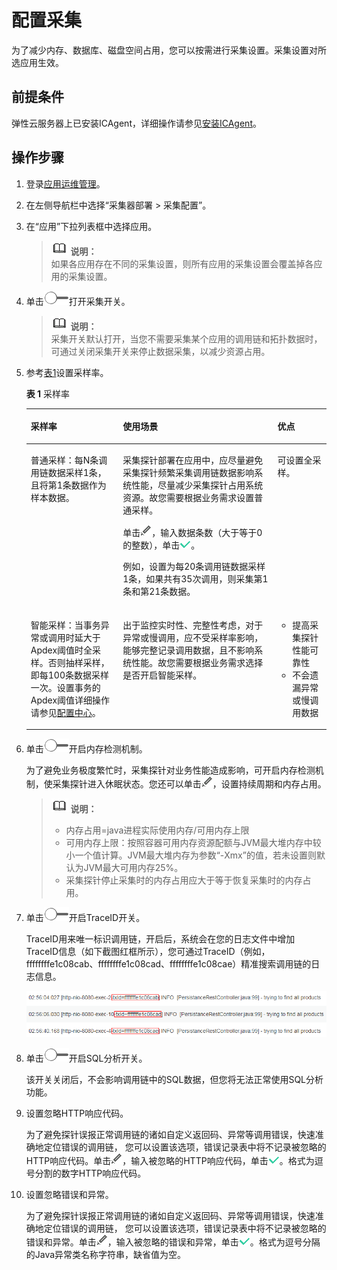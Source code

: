 # 配置采集<a name="ZH-CN_TOPIC_0127215851"></a>

为了减少内存、数据库、磁盘空间占用，您可以按需进行采集设置。采集设置对所选应用生效。

## 前提条件<a name="zh-cn_topic_0089684076_zh-cn_topic_0094346112_section469925120117"></a>

弹性云服务器上已安装ICAgent，详细操作请参见[安装ICAgent](http://support.huaweicloud.com/usermanual-aom/aom_02_0012.html)。

## 操作步骤<a name="section1637033514212"></a>

1.  登录[应用运维管理](https://console.huaweicloud.com/aom/#/aom/ams/summary)。
2.  在左侧导航栏中选择“采集器部署 \> 采集配置”。
3.  在“应用”下拉列表框中选择应用。

    >![](public_sys-resources/icon-note.gif) **说明：**   
    >如果各应用存在不同的采集设置，则所有应用的采集设置会覆盖掉各应用的采集设置。  

4.  单击![](figures/icon-采集开关1.png)打开采集开关。

    >![](public_sys-resources/icon-note.gif) **说明：**   
    >采集开关默认打开，当您不需要采集某个应用的调用链和拓扑数据时，可通过关闭采集开关来停止数据采集，以减少资源占用。  

5.  参考[表1](#zh-cn_topic_0089684076_zh-cn_topic_0094346112_table87201753194510)设置采样率。

    **表 1**  采样率

    <a name="zh-cn_topic_0089684076_zh-cn_topic_0094346112_table87201753194510"></a>
    <table><thead align="left"><tr id="zh-cn_topic_0089684076_zh-cn_topic_0094346112_row673617538457"><th class="cellrowborder" valign="top" width="30.693069306930692%" id="mcps1.2.4.1.1"><p id="zh-cn_topic_0089684076_zh-cn_topic_0094346112_p18736115317455"><a name="zh-cn_topic_0089684076_zh-cn_topic_0094346112_p18736115317455"></a><a name="zh-cn_topic_0089684076_zh-cn_topic_0094346112_p18736115317455"></a>采样率</p>
    </th>
    <th class="cellrowborder" valign="top" width="51.48514851485149%" id="mcps1.2.4.1.2"><p id="zh-cn_topic_0089684076_zh-cn_topic_0094346112_p57365538450"><a name="zh-cn_topic_0089684076_zh-cn_topic_0094346112_p57365538450"></a><a name="zh-cn_topic_0089684076_zh-cn_topic_0094346112_p57365538450"></a>使用场景</p>
    </th>
    <th class="cellrowborder" valign="top" width="17.82178217821782%" id="mcps1.2.4.1.3"><p id="zh-cn_topic_0089684076_zh-cn_topic_0094346112_p2736053144512"><a name="zh-cn_topic_0089684076_zh-cn_topic_0094346112_p2736053144512"></a><a name="zh-cn_topic_0089684076_zh-cn_topic_0094346112_p2736053144512"></a>优点</p>
    </th>
    </tr>
    </thead>
    <tbody><tr id="zh-cn_topic_0089684076_zh-cn_topic_0094346112_row7736753194511"><td class="cellrowborder" valign="top" width="30.693069306930692%" headers="mcps1.2.4.1.1 "><p id="zh-cn_topic_0089684076_zh-cn_topic_0094346112_p153447792619"><a name="zh-cn_topic_0089684076_zh-cn_topic_0094346112_p153447792619"></a><a name="zh-cn_topic_0089684076_zh-cn_topic_0094346112_p153447792619"></a>普通采样：每N条调用链数据采样1条，且将第1条数据作为样本数据。</p>
    </td>
    <td class="cellrowborder" valign="top" width="51.48514851485149%" headers="mcps1.2.4.1.2 "><p id="zh-cn_topic_0089684076_zh-cn_topic_0094346112_p1073613539459"><a name="zh-cn_topic_0089684076_zh-cn_topic_0094346112_p1073613539459"></a><a name="zh-cn_topic_0089684076_zh-cn_topic_0094346112_p1073613539459"></a>采集探针部署在应用中，应尽量避免采集探针频繁采集调用链数据影响系统性能，尽量减少采集探针占用系统资源。故您需要根据业务需求设置普通采样。</p>
    <p id="zh-cn_topic_0089684076_zh-cn_topic_0094346112_p75941445182614"><a name="zh-cn_topic_0089684076_zh-cn_topic_0094346112_p75941445182614"></a><a name="zh-cn_topic_0089684076_zh-cn_topic_0094346112_p75941445182614"></a>单击<a name="image344483218530"></a><a name="image344483218530"></a><span><img id="image344483218530" src="figures/icon-编辑4.png"></span>，输入数据条数（大于等于0的整数），单击<a name="image745017386543"></a><a name="image745017386543"></a><span><img id="image745017386543" src="figures/icon-输入4.png"></span>。</p>
    <p id="zh-cn_topic_0089684076_zh-cn_topic_0094346112_p15594204542616"><a name="zh-cn_topic_0089684076_zh-cn_topic_0094346112_p15594204542616"></a><a name="zh-cn_topic_0089684076_zh-cn_topic_0094346112_p15594204542616"></a>例如，设置为每20条调用链数据采样1条，如果共有35次调用，则采集第1条和第21条数据。</p>
    </td>
    <td class="cellrowborder" valign="top" width="17.82178217821782%" headers="mcps1.2.4.1.3 "><p id="zh-cn_topic_0089684076_zh-cn_topic_0094346112_p1673615536455"><a name="zh-cn_topic_0089684076_zh-cn_topic_0094346112_p1673615536455"></a><a name="zh-cn_topic_0089684076_zh-cn_topic_0094346112_p1673615536455"></a>可设置全采样。</p>
    </td>
    </tr>
    <tr id="zh-cn_topic_0089684076_zh-cn_topic_0094346112_row10736145319451"><td class="cellrowborder" valign="top" width="30.693069306930692%" headers="mcps1.2.4.1.1 "><p id="zh-cn_topic_0089684076_zh-cn_topic_0094346112_p157369531459"><a name="zh-cn_topic_0089684076_zh-cn_topic_0094346112_p157369531459"></a><a name="zh-cn_topic_0089684076_zh-cn_topic_0094346112_p157369531459"></a>智能采样：当事务异常或调用时延大于Apdex阈值时全采样。否则抽样采样，即每100条数据采样一次。设置事务的Apdex阈值详细操作请参见<a href="配置中心.md">配置中心</a>。</p>
    </td>
    <td class="cellrowborder" valign="top" width="51.48514851485149%" headers="mcps1.2.4.1.2 "><p id="zh-cn_topic_0089684076_zh-cn_topic_0094346112_p15736185313453"><a name="zh-cn_topic_0089684076_zh-cn_topic_0094346112_p15736185313453"></a><a name="zh-cn_topic_0089684076_zh-cn_topic_0094346112_p15736185313453"></a>出于监控实时性、完整性考虑，对于异常或慢调用，应不受采样率影响，能够完整记录调用数据，且不影响系统性能。故您需要根据业务需求选择是否开启智能采样。</p>
    </td>
    <td class="cellrowborder" valign="top" width="17.82178217821782%" headers="mcps1.2.4.1.3 "><a name="zh-cn_topic_0089684076_zh-cn_topic_0094346112_ul9736135317454"></a><a name="zh-cn_topic_0089684076_zh-cn_topic_0094346112_ul9736135317454"></a><ul id="zh-cn_topic_0089684076_zh-cn_topic_0094346112_ul9736135317454"><li>提高采集探针性能可靠性</li><li>不会遗漏异常或慢调用数据</li></ul>
    </td>
    </tr>
    </tbody>
    </table>

6.  单击![](figures/icon-采集开关2.png)开启内存检测机制。

    为了避免业务极度繁忙时，采集探针对业务性能造成影响，可开启内存检测机制，使采集探针进入休眠状态。您还可以单击![](figures/icon-编辑5.png)，设置持续周期和内存占用。

    >![](public_sys-resources/icon-note.gif) **说明：**   
    >-   内存占用=java进程实际使用内存/可用内存上限  
    >-   可用内存上限：按照容器可用内存资源配额与JVM最大堆内存中较小一个值计算。JVM最大堆内存为参数“-Xmx”的值，若未设置则默认为JVM最大可用内存25%。  
    >-   采集探针停止采集时的内存占用应大于等于恢复采集时的内存占用。  

7.  单击![](figures/icon-采集开关3.png)开启TraceID开关。

    TraceID用来唯一标识调用链，开启后，系统会在您的日志文件中增加TraceID信息（如下截图红框所示），您可通过TraceID（例如，ffffffffe1c08cab、ffffffffe1c08cad、ffffffffe1c08cae）精准搜索调用链的日志信息。

    ![](figures/TraceID开关.png)

8.  单击![](figures/icon-采集开关4.png)开启SQL分析开关。

    该开关关闭后，不会影响调用链中的SQL数据，但您将无法正常使用SQL分析功能。

9.  设置忽略HTTP响应代码。

    为了避免探针误报正常调用链的诸如自定义返回码、异常等调用错误，快速准确地定位错误的调用链， 您可以设置该选项，错误记录表中将不记录被忽略的HTTP响应代码。单击![](figures/icon-编辑6.png)，输入被忽略的HTTP响应代码，单击![](figures/icon-输入5.png)。格式为逗号分割的数字HTTP响应代码。

10. 设置忽略错误和异常。

    为了避免探针误报正常调用链的诸如自定义返回码、异常等调用错误，快速准确地定位错误的调用链， 您可以设置该选项，错误记录表中将不记录被忽略的错误和异常。单击![](figures/icon-编辑7.png)，输入被忽略的错误和异常，单击![](figures/icon-输入6.png)。格式为逗号分隔的Java异常类名称字符串，缺省值为空。


